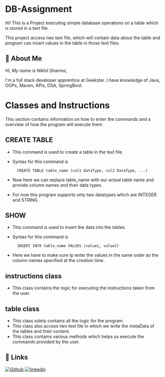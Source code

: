 
# DB-Assignment

Hi! This is a Project executing simple database operations on a table which is stored in a text file.

This project access two text file, which will contain data about the table and program can insert values in the table in those text files.




## 🚀 About Me
*Hi, My name is Nikhil Sharma*,

I'm a full stack developer apprentice at Geekster. I have knowledge of Java, OOPs, Maven, APIs, DSA, SpringBoot.


# Classes and Instructions

This section contains information on how to enter the commands and a overview of how the program will execute them


## CREATE TABLE

- This command is used to create a table in the text file.

- Syntax for this command is 

        CREATE TABLE table_name (col1 DataType, col2 DataType, ...)

- Now here we can replace table_name with our actual table name and provide column names and their data types.

- For now this program supports only two datatypes which are INTEGER and STRING.

## SHOW

- This command is used to insert the data into the tables.

- Syntax for this command is 

        INSERT INTO table_name VALUES (value1, value2)

- Here we have to make sure tp enter the values in the same order as the column names specified at the creation time.

## instructions class
- This class contains the logic for executing the instructions taken from the user.

## table class
- This class solely contains all the logic for the program.
- This class also access two text file in which we write the metaData of the tables and their content.
- This class contains various methods which helps us execute the commands provided by the user.
## 🔗 Links
[![Github](https://img.shields.io/badge/Github-000?style=for-the-badge&logo=ko-fi&logoColor=white)](https://github.com/Nikhil-Sharma-CS)
[![linkedin](https://img.shields.io/badge/linkedin-0A66C2?style=for-the-badge&logo=linkedin&logoColor=white)](https://www.linkedin.com/in/nikhil-sharma-cse)


